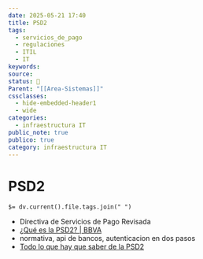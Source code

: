 ```yaml
---
date: 2025-05-21 17:40
title: PSD2
tags:
  - servicios_de_pago
  - regulaciones
  - ITIL
  - IT
keywords: 
source: 
status: 📌
Parent: "[[Area-Sistemas]]"
cssclasses:
  - hide-embedded-header1
  - wide
categories:
  - infraestructura IT
public_note: true
publico: true
category: infraestructura IT
---
```

# PSD2

`$= dv.current().file.tags.join(" ")`

- Directiva de Servicios de Pago Revisada
- [¿Qué es la PSD2? | BBVA](https://www.bbva.es/finanzas-vistazo/ef/banca-digital/psd2.html) 
- normativa, api de bancos, autenticacion en dos pasos
- [Todo lo que hay que saber de la PSD2](https://www.bbva.com/es/economia-y-finanzas/lo-saber-la-psd2/) 